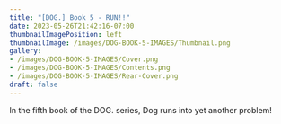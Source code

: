 ```yaml
---
title: "[DOG.] Book 5 - RUN!!"
date: 2023-05-26T21:42:16-07:00
thumbnailImagePosition: left
thumbnailImage: /images/DOG-BOOK-5-IMAGES/Thumbnail.png
gallery: 
- /images/DOG-BOOK-5-IMAGES/Cover.png
- /images/DOG-BOOK-5-IMAGES/Contents.png
- /images/DOG-BOOK-5-IMAGES/Rear-Cover.png
draft: false
---
```

In the fifth book of the DOG. series, Dog runs into yet another problem!